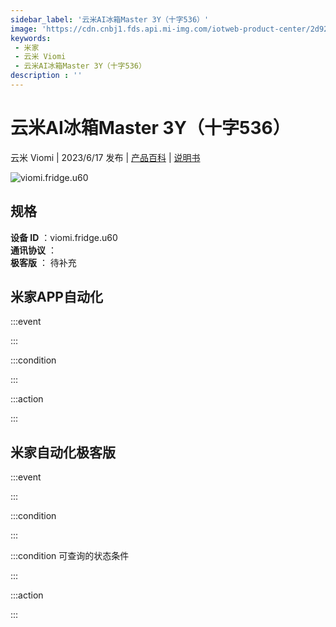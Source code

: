 ```yaml
---
sidebar_label: '云米AI冰箱Master 3Y（十字536）'
image: 'https://cdn.cnbj1.fds.api.mi-img.com/iotweb-product-center/2d928cc65d32985001a4e38385f41742_1685430783430.png?GalaxyAccessKeyId=AKVGLQWBOVIRQ3XLEW&Expires=9223372036854775807&Signature=k8RKmslSRf+YQ/T2A64Wk35qyVE='
keywords: 
 - 米家
 - 云米 Viomi
 - 云米AI冰箱Master 3Y（十字536）
description : ''
---
```

# 云米AI冰箱Master 3Y（十字536）

云米 Viomi | 2023/6/17 发布 | [产品百科](https://home.mi.com/webapp/content/baike/product/index.html?model=viomi.fridge.u60/) | [说明书](https://home.mi.com/views/introduction.html?model=viomi.fridge.u60&region=cn)

![viomi.fridge.u60](https://cdn.cnbj1.fds.api.mi-img.com/iotweb-product-center/2d928cc65d32985001a4e38385f41742_1685430783430.png?GalaxyAccessKeyId=AKVGLQWBOVIRQ3XLEW&Expires=9223372036854775807&Signature=k8RKmslSRf+YQ/T2A64Wk35qyVE=)

## 规格  
> 
**设备 ID** ：viomi.fridge.u60  
**通讯协议** ：  
**极客版**  ： 待补充 


## 米家APP自动化  

:::event  

:::

:::condition  

:::

:::action   

:::

## 米家自动化极客版  

:::event  

:::

:::condition  

:::

:::condition 可查询的状态条件  

:::

:::action  

:::

        
